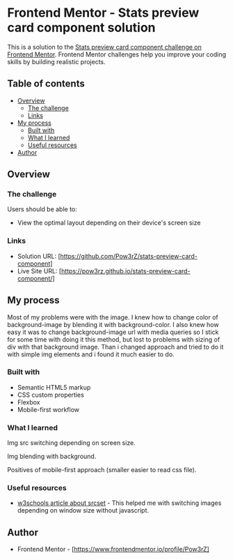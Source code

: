 # Frontend Mentor - Stats preview card component solution

This is a solution to the [Stats preview card component challenge on Frontend Mentor](https://www.frontendmentor.io/challenges/stats-preview-card-component-8JqbgoU62). Frontend Mentor challenges help you improve your coding skills by building realistic projects. 

## Table of contents

- [Overview](#overview)
  - [The challenge](#the-challenge)
  - [Links](#links)
- [My process](#my-process)
  - [Built with](#built-with)
  - [What I learned](#what-i-learned)
  - [Useful resources](#useful-resources)
- [Author](#author)



## Overview

### The challenge

Users should be able to:

- View the optimal layout depending on their device's screen size


### Links

- Solution URL: [https://github.com/Pow3rZ/stats-preview-card-component]
- Live Site URL: [https://pow3rz.github.io/stats-preview-card-component/]

## My process

Most of my problems were with the image. I knew how to change color of background-image by blending it with background-color. I also knew how easy it was to change background-image url with media queries so I stick for some time with doing it this method, but lost to problems with sizing of div with that background image.
Than i changed approach and tried to do it with simple img elements and i found it much easier to do.

### Built with

- Semantic HTML5 markup
- CSS custom properties
- Flexbox
- Mobile-first workflow


### What I learned

Img src switching depending on screen size.

Img blending with background.

Positives of mobile-first approach (smaller easier to read css file).


### Useful resources

- [w3schools article about srcset](https://www.w3schools.com/tags/att_source_srcset.asp) - This helped me with switching images depending on window size without javascript.

## Author

- Frontend Mentor - [https://www.frontendmentor.io/profile/Pow3rZ]

